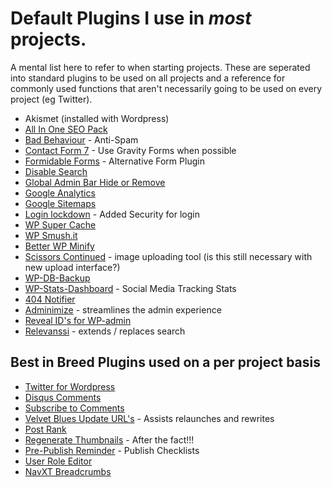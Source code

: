 # Default Plugins I use in *most* projects. 
A mental list here to refer to when starting projects. These are seperated into standard plugins to be used on all projects and a reference for commonly used functions that aren't necessarily going to be used on every project (eg Twitter).

* Akismet (installed with Wordpress)
* [All In One SEO Pack](http://wordpress.org/extend/plugins/all-in-one-seo-pack/)
* [Bad Behaviour](http://wordpress.org/extend/plugins/bad-behavior/) - Anti-Spam
* [Contact Form 7](http://wordpress.org/extend/plugins/contact-form-7/) - Use Gravity Forms when possible
* [Formidable Forms](http://wordpress.org/extend/plugins/formidable/) - Alternative Form Plugin
* [Disable Search](http://wordpress.org/extend/plugins/disable-search/) 
* [Global Admin Bar Hide or Remove](http://wordpress.org/extend/plugins/global-admin-bar-hide-or-remove/)
* [Google Analytics](http://wordpress.org/extend/plugins/google-analytics-for-wordpress/)
* [Google Sitemaps](http://wordpress.org/extend/plugins/google-sitemap-generator/)
* [Login lockdown](http://wordpress.org/extend/plugins/login-lockdown/) - Added Security for login
* [WP Super Cache](http://wordpress.org/extend/plugins/wp-super-cache/)
* [WP Smush.it](http://wordpress.org/extend/plugins/wp-smushit/)
* [Better WP Minify](http://wordpress.org/extend/plugins/bwp-minify/)
* [Scissors Continued](http://wordpress.org/extend/plugins/scissors-continued/) - image uploading tool (is this still necessary with new upload interface?)
* [WP-DB-Backup](http://wordpress.org/extend/plugins/wp-db-backup/)
* [WP-Stats-Dashboard](http://wordpress.org/extend/plugins/wp-stats-dashboard/) - Social Media Tracking Stats
* [404 Notifier](http://wordpress.org/extend/plugins/404-notifier/)
* [Adminimize](http://wordpress.org/extend/plugins/adminimize/) - streamlines the admin experience
* [Reveal ID's for WP-admin](http://wordpress.org/extend/plugins/reveal-ids-for-wp-admin-25)
* [Relevanssi](http://wordpress.org/extend/plugins/relevanssi) - extends / replaces search

## Best in Breed Plugins used on a per project basis

* [Twitter for Wordpress](http://wordpress.org/extend/plugins/twitter-for-wordpress/)
* [Disqus Comments](http://disqus.com/)
* [Subscribe to Comments](http://wordpress.org/extend/plugins/subscribe-to-comments/)
* [Velvet Blues Update URL's](http://wordpress.org/extend/plugins/velvet-blues-update-urls/) - Assists relaunches and rewrites
* [Post Rank](http://wordpress.org/extend/plugins/postrank/)
* [Regenerate Thumbnails](http://wordpress.org/extend/plugins/regenerate-thumbnails/) - After the fact!!!
* [Pre-Publish Reminder](http://ericulous.com/2007/03/19/wp-plugin-genki-pre-publish-reminder/) - Publish Checklists
* [User Role Editor](http://wordpress.org/extend/plugins/user-role-editor/)
* [NavXT Breadcrumbs](http://wordpress.org/extend/plugins/breadcrumb-navxt/)